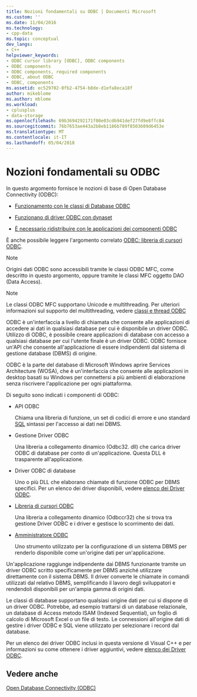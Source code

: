 ```yaml
---
title: Nozioni fondamentali su ODBC | Documenti Microsoft
ms.custom: ''
ms.date: 11/04/2016
ms.technology:
- cpp-data
ms.topic: conceptual
dev_langs:
- C++
helpviewer_keywords:
- ODBC cursor library [ODBC], ODBC components
- ODBC components
- ODBC components, required components
- ODBC, about ODBC
- ODBC, components
ms.assetid: ec529702-0fb2-4754-b8de-d1efa8eca18f
author: mikeblome
ms.author: mblome
ms.workload:
- cplusplus
- data-storage
ms.openlocfilehash: 69b3694292171f00e03cdb941def27fd9e8ffc84
ms.sourcegitcommit: 76b7653ae443a2b8eb1186b789f8503609d6453e
ms.translationtype: MT
ms.contentlocale: it-IT
ms.lasthandoff: 05/04/2018
---
```

# <a name="odbc-basics"></a>Nozioni fondamentali su ODBC
In questo argomento fornisce le nozioni di base di Open Database Connectivity (ODBC):  
  
-   [Funzionamento con le classi di Database ODBC](../../data/odbc/odbc-and-the-database-classes.md)  
  
-   [Funzionano di driver ODBC con dynaset](../../data/odbc/odbc-driver-requirements-for-dynasets.md)  
  
-   [È necessario ridistribuire con le applicazioni dei componenti ODBC](../../data/odbc/redistributing-odbc-components-to-your-customers.md)  
  
 È anche possibile leggere l'argomento correlato [ODBC: libreria di cursori ODBC](../../data/odbc/odbc-the-odbc-cursor-library.md).  
  
> [!NOTE]
>  Origini dati ODBC sono accessibili tramite le classi ODBC MFC, come descritto in questo argomento, oppure tramite le classi MFC oggetto DAO (Data Access).  
  
> [!NOTE]
>  Le classi ODBC MFC supportano Unicode e multithreading. Per ulteriori informazioni sul supporto del multithreading, vedere [classi e thread ODBC](../../data/odbc/odbc-classes-and-threads.md)  
  
 ODBC è un'interfaccia a livello di chiamata che consente alle applicazioni di accedere ai dati in qualsiasi database per cui è disponibile un driver ODBC. Utilizzo di ODBC, è possibile creare applicazioni di database con accesso a qualsiasi database per cui l'utente finale è un driver ODBC. ODBC fornisce un'API che consente all'applicazione di essere indipendenti dal sistema di gestione database (DBMS) di origine.  
  
 ODBC è la parte del database di Microsoft Windows aprire Services Architecture (WOSA), che è un'interfaccia che consente alle applicazioni in desktop basati su Windows per connettersi a più ambienti di elaborazione senza riscrivere l'applicazione per ogni piattaforma.  
  
 Di seguito sono indicati i componenti di ODBC:  
  
-   API ODBC  
  
     Chiama una libreria di funzione, un set di codici di errore e uno standard [SQL](../../data/odbc/sql.md) sintassi per l'accesso ai dati nei DBMS.  
  
-   Gestione Driver ODBC  
  
     Una libreria a collegamento dinamico (Odbc32. dll) che carica driver ODBC di database per conto di un'applicazione. Questa DLL è trasparente all'applicazione.  
  
-   Driver ODBC di database  
  
     Uno o più DLL che elaborano chiamate di funzione ODBC per DBMS specifici. Per un elenco dei driver disponibili, vedere [elenco dei Driver ODBC](../../data/odbc/odbc-driver-list.md).  
  
-   [Libreria di cursori ODBC](../../data/odbc/odbc-the-odbc-cursor-library.md)  
  
     Una libreria a collegamento dinamico (Odbccr32) che si trova tra gestione Driver ODBC e i driver e gestisce lo scorrimento dei dati.  
  
-   [Amministratore ODBC](../../data/odbc/odbc-administrator.md)  
  
     Uno strumento utilizzato per la configurazione di un sistema DBMS per renderlo disponibile come un'origine dati per un'applicazione.  
  
 Un'applicazione raggiunge indipendente dai DBMS funzionante tramite un driver ODBC scritto specificamente per DBMS anziché utilizzare direttamente con il sistema DBMS. Il driver converte le chiamate in comandi utilizzati dal relativo DBMS, semplificando il lavoro degli sviluppatori e rendendoli disponibili per un'ampia gamma di origini dati.  
  
 Le classi di database supportano qualsiasi origine dati per cui si dispone di un driver ODBC. Potrebbe, ad esempio trattarsi di un database relazionale, un database di Access metodo ISAM (Indexed Sequential), un foglio di calcolo di Microsoft Excel o un file di testo. Le connessioni all'origine dati di gestire i driver ODBC e SQL viene utilizzato per selezionare i record dal database.  
  
 Per un elenco dei driver ODBC inclusi in questa versione di Visual C++ e per informazioni su come ottenere i driver aggiuntivi, vedere [elenco dei Driver ODBC](../../data/odbc/odbc-driver-list.md).  
  
## <a name="see-also"></a>Vedere anche  
 [Open Database Connectivity (ODBC)](../../data/odbc/open-database-connectivity-odbc.md)